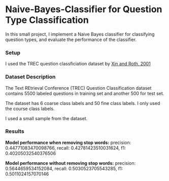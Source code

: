 # Naive-Bayes-Classifier for Question Type Classification

In this small project, I  implement a Naive Bayes classifier for classifying question types, and evaluate the performance of the classifier.

### Setup

I used the TREC question classficiation dataset by [Xin and Roth, 2001](https://www.aclweb.org/anthology/C02-1150)

### Dataset Description

The Text REtrieval Conference (TREC) Question Classification dataset contains 5500 labeled questions in training set and another 500 for test set.

The dataset has 6 coarse class labels and 50 fine class labels. I only used the course class labels.

I used a small sample from the dataset.

### Results
**Model performance when removing stop words:**  precision: 0.44771083470098766, recall: 0.42781423510031624, f1: 0.40205032540376506

**Model performance without removing stop words:**  precision: 0.5644659534152084, recall: 0.5030523705543285, f1: 0.5011024157070146
